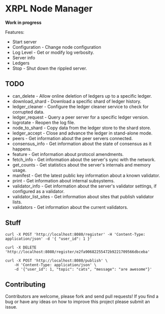 # XRPL Node Manager

**Work in progress**

Features:

- Start server
- Configuration - Change node configuration
- Log Level - Get or modify log verbosity.
- Server info
- Ledgers
- Stop - Shut down the rippled server.

## TODO

- can_delete - Allow online deletion of ledgers up to a specific ledger.
- download_shard - Download a specific shard of ledger history.
- ledger_cleaner - Configure the ledger cleaner service to check for corrupted data.
- ledger_request - Query a peer server for a specific ledger version.
- logrotate - Reopen the log file.
- node_to_shard - Copy data from the ledger store to the shard store.
- ledger_accept - Close and advance the ledger in stand-alone mode.
- peers - Get information about the peer servers connected.
- consensus_info - Get information about the state of consensus as it happens.
- feature - Get information about protocol amendments.
- fetch_info - Get information about the server's sync with the network.
- get_counts - Get statistics about the server's internals and memory usage.
- manifest - Get the latest public key information about a known validator.
- print - Get information about internal subsystems.
- validator_info - Get information about the server's validator settings, if configured as a validator.
- validator_list_sites - Get information about sites that publish validator lists.
- validators - Get information about the current validators.

## Stuff

```
curl -X POST 'http://localhost:8080/register' -H 'Content-Type: application/json' -d '{ "user_id": 1 }'
```

```
curl -X DELETE 'http://localhost:8080/register/e2fa90682255472b9221709566dbceba' 
```

```
curl -X POST 'http://localhost:8080/publish' \
    -H 'Content-Type: application/json' \
    -d '{"user_id": 1, "topic": "cats", "message": "are awesome"}'
```

## Contributing

Contributors are welcome, please fork and send pull requests! If you find a bug
or have any ideas on how to improve this project please submit an issue.
